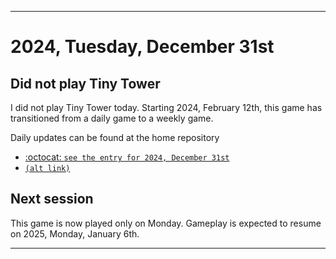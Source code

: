 
***

# 2024, Tuesday, December 31st

## Did not play Tiny Tower

<!-- TODO: For each weekly entry, make sure the date is correct. The day of the week should be modified in 4 places !-->

I did not play Tiny Tower today. Starting 2024, February 12th, this game has transitioned from a daily game to a weekly game.

Daily updates can be found at the home repository

- [:octocat: `see the entry for 2024, December 31st`](https://github.com/seanpm2001/SeansLifeArchive_Images_TinyTower/tree/master/tiny%20tower/2024/12_December/31/) 
- [`(alt link)`](/tiny%20tower/2024/12_December/31/)

## Next session

This game is now played only on Monday. Gameplay is expected to resume on 2025, Monday, January 6th.

***

